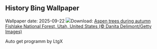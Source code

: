 ## History Bing Wallpaper
Wallpaper date: 2025-09-22
![](https://www.bing.com/th?id=OHR.AspenEquinox_EN-IN2120497410_UHD.jpg&w=1000)Download: [Aspen trees during autumn Fishlake National Forest, Utah, United States (© Danita Delimont/Getty Images)](https://www.bing.com/th?id=OHR.AspenEquinox_EN-IN2120497410_UHD.jpg)

Auto get programm by LtgX
